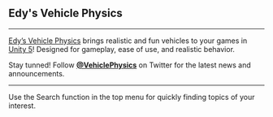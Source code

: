 
## Edy's Vehicle Physics

---

[Edy’s Vehicle Physics](https://www.assetstore.unity3d.com/en/#!/content/403) brings realistic and
fun vehicles to your games in [Unity 5](http://unity3d.com)! Designed for gameplay, ease of use,
and realistic behavior.

Stay tunned! Follow **[@VehiclePhysics](https://twitter.com/VehiclePhysics)** on Twitter for the
latest news and announcements.

---

Use the Search function in the top menu for quickly finding topics of your interest.